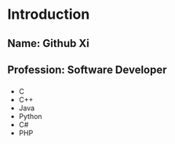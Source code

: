 # Introduction

## Name: Github Xi
## Profession: Software Developer

### <Skills/>
* C
* C++
* Java
* Python
* C#
* PHP
